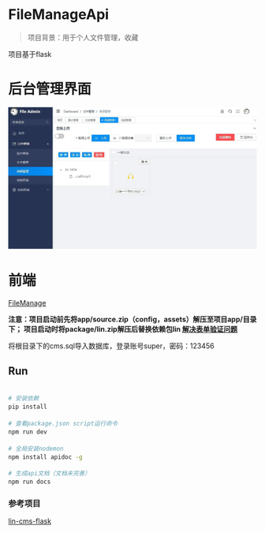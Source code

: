 # FileManageApi
>项目背景：用于个人文件管理，收藏

项目基于flask

# 后台管理界面
![](package/1.jpg)

# 前端
[FileManage](https://github.com/renserve/fileManage)

**注意：项目启动前先将app/source.zip（config，assets）解压至项目app/目录下；
项目启动时将package/lin.zip解压后替换依赖包lin
 [解决表单验证问题](https://github.com/TaleLin/lin-cms-flask/issues/125)**

将根目录下的cms.sql导入数据库，登录账号super，密码：123456
## Run
``` bash

# 安装依赖
pip install

# 查看package.json script运行命令
npm run dev

# 全局安装nodemon
npm install apidoc -g

# 生成api文档（文档未完善）
npm run docs
```
### 参考项目
[lin-cms-flask](https://github.com/TaleLin/lin-cms-flask)
